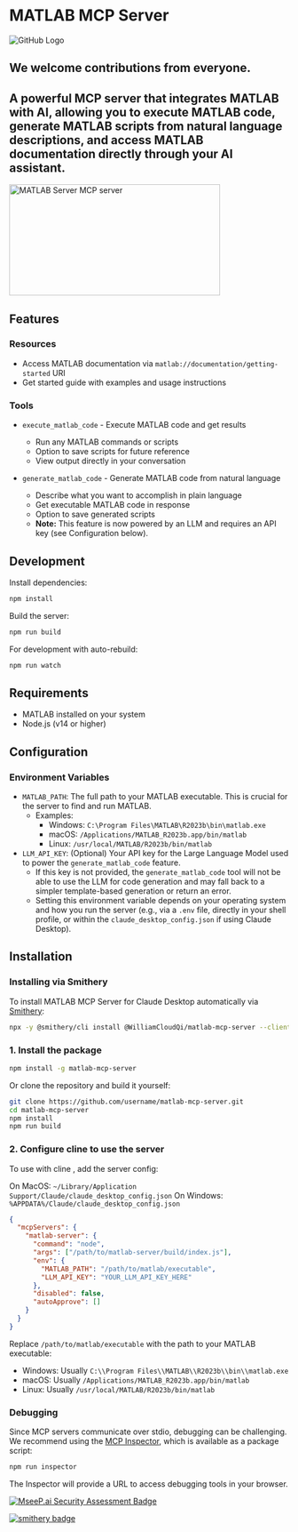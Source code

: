 # MATLAB MCP Server


![GitHub Logo](https://github.com/WilliamCloudQi/matlab-mcp-server/blob/main/-------matlab-mcp-----.png)
## We welcome contributions from everyone.

## A powerful MCP server that integrates MATLAB with AI, allowing you to execute MATLAB code, generate MATLAB scripts from natural language descriptions, and access MATLAB documentation directly through your AI assistant.

<a href="https://glama.ai/mcp/servers/t3mmsdxvmd">
  <img width="380" height="200" src="https://glama.ai/mcp/servers/t3mmsdxvmd/badge" alt="MATLAB Server MCP server" />
</a>

## Features

### Resources
- Access MATLAB documentation via `matlab://documentation/getting-started` URI
- Get started guide with examples and usage instructions

### Tools
- `execute_matlab_code` - Execute MATLAB code and get results
  - Run any MATLAB commands or scripts
  - Option to save scripts for future reference
  - View output directly in your conversation
  
- `generate_matlab_code` - Generate MATLAB code from natural language
  - Describe what you want to accomplish in plain language
  - Get executable MATLAB code in response
  - Option to save generated scripts
  - **Note:** This feature is now powered by an LLM and requires an API key (see Configuration below).

## Development

Install dependencies:
```bash
npm install
```

Build the server:
```bash
npm run build
```

For development with auto-rebuild:
```bash
npm run watch
```

## Requirements

- MATLAB installed on your system
- Node.js (v14 or higher)

## Configuration

### Environment Variables

-   `MATLAB_PATH`: The full path to your MATLAB executable. This is crucial for the server to find and run MATLAB.
    -   Examples:
        -   Windows: `C:\Program Files\MATLAB\R2023b\bin\matlab.exe`
        -   macOS: `/Applications/MATLAB_R2023b.app/bin/matlab`
        -   Linux: `/usr/local/MATLAB/R2023b/bin/matlab`
-   `LLM_API_KEY`: (Optional) Your API key for the Large Language Model used to power the `generate_matlab_code` feature.
    -   If this key is not provided, the `generate_matlab_code` tool will not be able to use the LLM for code generation and may fall back to a simpler template-based generation or return an error.
    -   Setting this environment variable depends on your operating system and how you run the server (e.g., via a `.env` file, directly in your shell profile, or within the `claude_desktop_config.json` if using Claude Desktop).

## Installation

### Installing via Smithery

To install MATLAB MCP Server for Claude Desktop automatically via [Smithery](https://smithery.ai/server/@WilliamCloudQi/matlab-mcp-server):

```bash
npx -y @smithery/cli install @WilliamCloudQi/matlab-mcp-server --client claude
```

### 1. Install the package

```bash
npm install -g matlab-mcp-server
```

Or clone the repository and build it yourself:

```bash
git clone https://github.com/username/matlab-mcp-server.git
cd matlab-mcp-server
npm install
npm run build
```

### 2. Configure cline to use the server

To use with cline , add the server config:

On MacOS: `~/Library/Application Support/Claude/claude_desktop_config.json`
On Windows: `%APPDATA%/Claude/claude_desktop_config.json`

```json
{
  "mcpServers": {
    "matlab-server": {
      "command": "node",
      "args": ["/path/to/matlab-server/build/index.js"],
      "env": {
        "MATLAB_PATH": "/path/to/matlab/executable",
        "LLM_API_KEY": "YOUR_LLM_API_KEY_HERE"
      },
      "disabled": false,
      "autoApprove": []
    }
  }
}
```

Replace `/path/to/matlab/executable` with the path to your MATLAB executable:
- Windows: Usually `C:\\Program Files\\MATLAB\\R2023b\\bin\\matlab.exe`
- macOS: Usually `/Applications/MATLAB_R2023b.app/bin/matlab`
- Linux: Usually `/usr/local/MATLAB/R2023b/bin/matlab`

### Debugging

Since MCP servers communicate over stdio, debugging can be challenging. We recommend using the [MCP Inspector](https://github.com/modelcontextprotocol/inspector), which is available as a package script:

```bash
npm run inspector
```

The Inspector will provide a URL to access debugging tools in your browser.

[![MseeP.ai Security Assessment Badge](https://mseep.net/pr/williamcloudqi-matlab-mcp-server-badge.png)](https://mseep.ai/app/williamcloudqi-matlab-mcp-server)

[![smithery badge](https://smithery.ai/badge/@WilliamCloudQi/matlab-mcp-server)](https://smithery.ai/server/@WilliamCloudQi/matlab-mcp-server)
